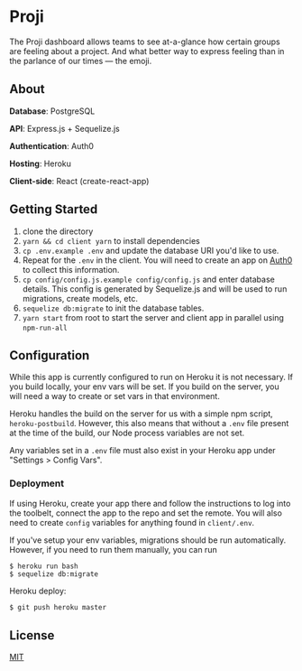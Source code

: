 # Proji

The Proji dashboard allows teams to see at-a-glance how certain groups are feeling about a project. And what better way to express feeling than in the parlance of our times — the emoji.

## About

**Database**: PostgreSQL

**API**: Express.js + Sequelize.js

**Authentication**: Auth0

**Hosting**: Heroku

**Client-side**: React (create-react-app)

## Getting Started

1. clone the directory
2. `yarn && cd client yarn` to install dependencies
3. `cp .env.example .env` and update the database URI you'd like to use.
4. Repeat for the `.env` in the client. You will need to create an app on [Auth0](https://auth0.com/) to collect this information.
5. `cp config/config.js.example config/config.js` and enter database details. This config is generated by Sequelize.js and will be used to run migrations, create models, etc.
6. `sequelize db:migrate` to init the database tables.
7. `yarn start` from root to start the server and client app in parallel using `npm-run-all`

## Configuration

While this app is currently configured to run on Heroku it is not necessary. If you build locally, your env vars will be set. If you build on the server, you will need a way to create or set vars in that environment.

Heroku handles the build on the server for us with a simple npm script, `heroku-postbuild`. However, this also means that without a `.env` file present at the time of the build, our Node process variables are not set.

Any variables set in a `.env` file must also exist in your Heroku app under "Settings > Config Vars".

### Deployment

If using Heroku, create your app there and follow the instructions to log into the toolbelt, connect the app to the repo and set the remote. You will also need to create `config` variables for anything found in `client/.env`.

If you've setup your env variables, migrations should be run automatically. However, if you need to run them manually, you can run

```
$ heroku run bash
$ sequelize db:migrate
```

Heroku deploy:

```javascript
$ git push heroku master
```

## License

[MIT](https://github.com/evanheisler/proji/blob/master/LICENSE)
